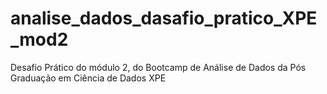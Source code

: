 # analise_dados_dasafio_pratico_XPE_mod2
Desafio Prático do módulo 2, do Bootcamp de Análise de Dados da Pós Graduação em Ciência de Dados XPE
